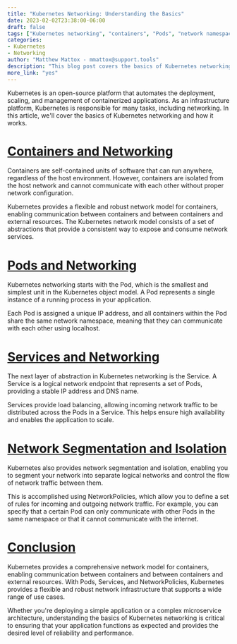 ```yaml
---
title: "Kubernetes Networking: Understanding the Basics"
date: 2023-02-02T23:38:00-06:00
draft: false
tags: ["Kubernetes networking", "containers", "Pods", "network namespace", "Services", "load balancing", "network segmentation", "isolation", "NetworkPolicies", "reliability", "performance"]
categories:
- Kubernetes
- Networking
author: "Matthew Mattox - mmattox@support.tools"
description: "This blog post covers the basics of Kubernetes networking, explaining how the platform provides a flexible and robust network infrastructure for containerized applications through Pods, Services, and NetworkPolicies to ensure communication between containers and with external resources."
more_link: "yes"
---
```


Kubernetes is an open-source platform that automates the deployment, scaling, and management of containerized applications. As an infrastructure platform, Kubernetes is responsible for many tasks, including networking. In this article, we'll cover the basics of Kubernetes networking and how it works.

<!--more-->
# [Containers and Networking](#containers-and-networking)
Containers are self-contained units of software that can run anywhere, regardless of the host environment. However, containers are isolated from the host network and cannot communicate with each other without proper network configuration.

Kubernetes provides a flexible and robust network model for containers, enabling communication between containers and between containers and external resources. The Kubernetes network model consists of a set of abstractions that provide a consistent way to expose and consume network services.

# [Pods and Networking](#pods-and-networking)
Kubernetes networking starts with the Pod, which is the smallest and simplest unit in the Kubernetes object model. A Pod represents a single instance of a running process in your application.

Each Pod is assigned a unique IP address, and all containers within the Pod share the same network namespace, meaning that they can communicate with each other using localhost.

# [Services and Networking](#services-and-networking)
The next layer of abstraction in Kubernetes networking is the Service. A Service is a logical network endpoint that represents a set of Pods, providing a stable IP address and DNS name.

Services provide load balancing, allowing incoming network traffic to be distributed across the Pods in a Service. This helps ensure high availability and enables the application to scale.

# [Network Segmentation and Isolation](#network-segmentation-and-isolation)
Kubernetes also provides network segmentation and isolation, enabling you to segment your network into separate logical networks and control the flow of network traffic between them.

This is accomplished using NetworkPolicies, which allow you to define a set of rules for incoming and outgoing network traffic. For example, you can specify that a certain Pod can only communicate with other Pods in the same namespace or that it cannot communicate with the internet.

# [Conclusion](#conclusion)
Kubernetes provides a comprehensive network model for containers, enabling communication between containers and between containers and external resources. With Pods, Services, and NetworkPolicies, Kubernetes provides a flexible and robust network infrastructure that supports a wide range of use cases.

Whether you're deploying a simple application or a complex microservice architecture, understanding the basics of Kubernetes networking is critical to ensuring that your application functions as expected and provides the desired level of reliability and performance.